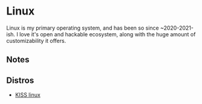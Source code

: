 # Linux

Linux is my primary operating system, and has been so since ~2020-2021-ish. I love it's open and hackable ecosystem, along with the huge amount of customizability it offers.

## Notes

## Distros 
- [KISS linux](https://kisslinux.org/)